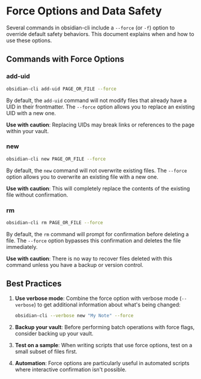 # Force Options and Data Safety

Several commands in obsidian-cli include a `--force` (or `-f`) option to override default safety behaviors. This document explains when and how to use these options.

## Commands with Force Options

### add-uid

```bash
obsidian-cli add-uid PAGE_OR_FILE --force
```

By default, the `add-uid` command will not modify files that already have a UID in their frontmatter. The `--force` option allows you to replace an existing UID with a new one.

**Use with caution**: Replacing UIDs may break links or references to the page within your vault.

### new

```bash
obsidian-cli new PAGE_OR_FILE --force
```

By default, the `new` command will not overwrite existing files. The `--force` option allows you to overwrite an existing file with a new one.

**Use with caution**: This will completely replace the contents of the existing file without confirmation.

### rm

```bash
obsidian-cli rm PAGE_OR_FILE --force
```

By default, the `rm` command will prompt for confirmation before deleting a file. The `--force` option bypasses this confirmation and deletes the file immediately.

**Use with caution**: There is no way to recover files deleted with this command unless you have a backup or version control.

## Best Practices

1. **Use verbose mode**: Combine the force option with verbose mode (`--verbose`) to get additional information about what's being changed:

   ```bash
   obsidian-cli --verbose new "My Note" --force
   ```

2. **Backup your vault**: Before performing batch operations with force flags, consider backing up your vault.

3. **Test on a sample**: When writing scripts that use force options, test on a small subset of files first.

4. **Automation**: Force options are particularly useful in automated scripts where interactive confirmation isn't possible.

